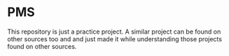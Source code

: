 # PMS
This repository is just a practice project. A similar project can be found on other sources too and and just made it while understanding those projects found on other sources.
